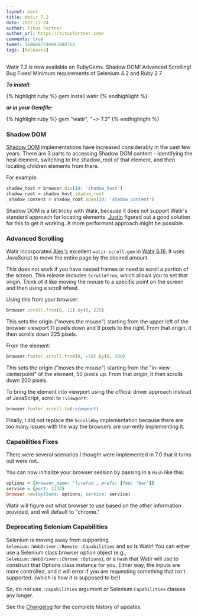 ```yaml
---
layout: post
title: Watir 7.2
date: 2022-12-24
author: Titus Fortner
author_url: https://titusfortner.com/
comments: true
tweet: 1606687746093088768
tags: [Releases]
---
```


Watir 7.2 is now available on RubyGems. Shadow DOM! Advanced Scrolling! Bug Fixes!
Minimum requirements of Selenium 4.2 and Ruby 2.7
<!--more-->

***To install:***

{% highlight ruby %}
gem install watir
{% endhighlight %}

***or in your Gemfile:*** 

{% highlight ruby %}
gem "watir", "~> 7.2"
{% endhighlight %}

### Shadow DOM

[Shadow DOM](https://developer.mozilla.org/en-US/docs/Web/Web_Components/Using_shadow_DOM) 
implementations have increased considerably in the past few years.
There are 3 parts to accessing Shadow DOM content - identifying the host element,
switching to the shadow_root of that element, and then locating children elements from there.

For example:
```ruby
shadow_host = browser.div(id: 'shadow_host')
shadow_root = shadow_host.shadow_root
_shadow_content = shadow_root.span(id: 'shadow_content')
```

Shadow DOM is a bit tricky with Watir, because it does not support Watir's standard approach
for locating elements. [Justin](http://jkotests.wordpress.com/) figured out a good solution
for this to get it working. A more performant approach might be possible.

### Advanced Scrolling

Watir incorporated [Alex's](https://twitter.com/p0deje) excellent `watir-scroll.gem`
in [Watir 6.16](http://watir.com/watir-6-16/#scrolling). It uses JavaScript to
move the entire page by the desired amount.

This does not work if you have nested frames or need to scroll a portion of the screen.
This release includes `Scroll#from`, which allows you to set that origin. Think of it like
moving the mouse to a specific point on the screen and then using a scroll wheel.

Using this from your browser:
```ruby
browser.scroll.from(8, 11).by(0, 225)
```
This sets the origin ("moves the mouse") starting from the upper left of the browser viewport 
11 pixels down and 8 pixels to the right. From that origin, it then scrolls down 225 pixels.

From the element:
```ruby
browser.footer.scroll.from(0, -50).by(0, 200)
```
This sets the origin ("moves the mouse") starting from the "in-view centerpoint" of the element,
50 pixels up. From that origin, it then scrolls down 200 pixels.

To bring the element into viewport using the official driver approach instead of JavaScript, 
scroll to `:viewport`:

```ruby
browser.footer.scroll.to(:viewport)
```

Finally, I did not replace the `Scroll#by` implementation because there are too many issues
with the way the browsers are currently implementing it.

### Capabilities Fixes

There were several scenarios I thought were implemented in 7.0 that it turns out were not.

You can now initialize your browser session by passing in a `Hash` like this:
```ruby
options = {browser_name: 'firefox', prefs: {foo: 'bar'}}
service = {port: 1234}
Browser.new(options: options, service: service)
```

Watir will figure out what browser to use based on the other information provided, and will
default to "chrome."

### Deprecating Selenium Capabilities

Selenium is moving away from supporting `Selenium::WebDriver::Remote::Capabilities` and so is Watir!
You can either use a Selenium class browser option object (e.g., `Selenium::WebDriver::Chrome::Options`),
or a `Hash` that Watir will use to construct that Options class instance for you. 
Either way, the inputs are more controlled, and it will error if you
are requesting something that isn't supported. (which is how it is supposed to be!)

So, do not use `:capabilities` argument or Selenium `Capabilities` classes any longer.

See the [Changelog](https://github.com/watir/watir/blob/main/CHANGES.md) 
for the complete history of updates.
